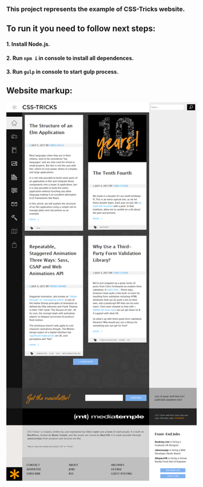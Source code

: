 ### This project represents the example of CSS-Tricks website.

## To run it you need to follow next steps:
#### 1. Install Node.js.
#### 2. Run `npm i` in console to install all dependences.
#### 3. Run `gulp` in console to start gulp process.

## Website markup:

![alt text](css-tricks.png)
